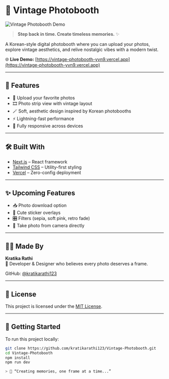 # 📸 Vintage Photobooth

![Vintage Photobooth Demo](./preview.gif)

> **Step back in time. Create timeless memories.** ✨

A Korean-style digital photobooth where you can upload your photos, explore vintage aesthetics, and relive nostalgic vibes with a modern twist.

🌐 **Live Demo:** [https://vintage-photobooth-yvn9.vercel.app](https://vintage-photobooth-yvn9.vercel.app)

---

## 💖 Features

- 🎀 Upload your favorite photos
- 🎞️ Photo strip view with vintage layout
- 🪄 Soft, aesthetic design inspired by Korean photobooths
- ⚡ Lightning-fast performance
- 📱 Fully responsive across devices

---

## 🛠️ Built With

- [Next.js](https://nextjs.org/) – React framework
- [Tailwind CSS](https://tailwindcss.com/) – Utility-first styling
- [Vercel](https://vercel.com/) – Zero-config deployment

---

## ✨ Upcoming Features

- 📥 Photo download option  
- 🎀 Cute sticker overlays  
- 🎛️ Filters (sepia, soft pink, retro fade)  
- 📸 Take photo from camera directly  

---

## 👩‍🎨 Made By

**Kratika Rathi**  
💖 Developer & Designer who believes every photo deserves a frame.

GitHub: [@kratikarathi123](https://github.com/kratikarathi123)

---

## 📄 License

This project is licensed under the [MIT License](LICENSE).

---

## 🚀 Getting Started

To run this project locally:

```bash
git clone https://github.com/kratikarathi123/Vintage-Photobooth.git
cd Vintage-Photobooth
npm install
npm run dev

> 💫 “Creating memories, one frame at a time...”

